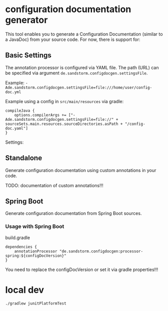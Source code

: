 # configuration documentation generator

This tool enables you to generate a Configuration Documentation (similar to a JavaDoc) from your source code.
For now, there is support for:

## Basic Settings
The annotation processor is configured via YAML file. The path (URL) can be specified via argument `de.sandstorm.configdocgen.settingsFile`.

Example: `-Ade.sandstorm.configdocgen.settingsFile=file:///home/user/config-doc.yml`

Example using a config in `src/main/resources` via gradle:
```
compileJava {
    options.compilerArgs += ["-Ade.sandstorm.configdocgen.settingsFile=file://" + sourceSets.main.resources.sourceDirectories.asPath + "/config-doc.yaml"]
}
```

Settings:


## Standalone
Generate configuration documentation using custom annotations in your code.

TODO: documentation of custom annotations!!!

## Spring Boot
Generate configuration documentation from Spring Boot sources.

### Usage with Spring Boot

build.gradle

```
dependencies {
    annotationProcessor "de.sandstorm.configdocgen:processor-spring:${configDocVersion}"
}
```

You need to replace the configDocVersion or set it via gradle properties!!!

# local dev

```
./gradlew junitPlatformTest
```

